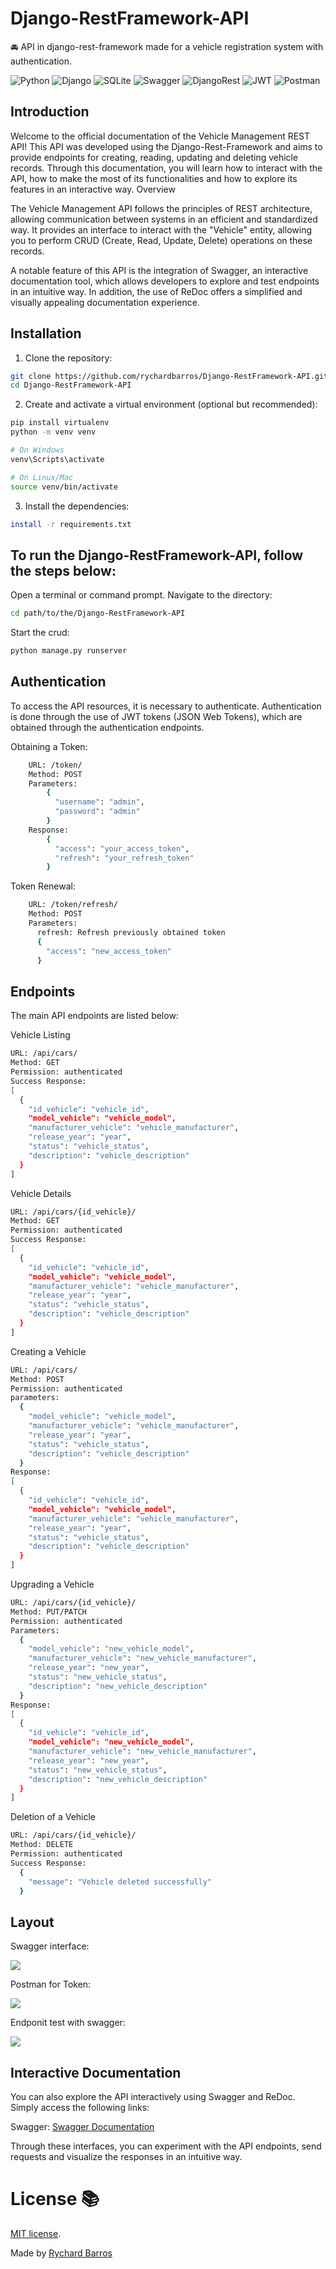 # Django-RestFramework-API
🚘 API in django-rest-framework made for a vehicle registration system with authentication.

![Python](https://img.shields.io/badge/-Python-181717?&logo=Python&logoColor=FFFFF)
![Django](https://img.shields.io/badge/-Django-181717?&logo=Django&logoColor=006400)
![SQLite](https://img.shields.io/badge/-SQLite-181717?&logo=SQlite&logoColor=007FFF)
![Swagger](https://img.shields.io/badge/-Swagger-181717?&logo=Swagger&logoColor=65CB57)
![DjangoRest](https://img.shields.io/badge/-DjangoRestFramework-181717?&logo=DjangoRestFrameworkColor=65CB57)
![JWT](https://img.shields.io/badge/-JWT-181717?&logo=JWTColor=65CB57)
![Postman](https://img.shields.io/badge/-Postman-181717?&logo=Postman&logoColor=FFFFF)

## Introduction

Welcome to the official documentation of the Vehicle Management REST API! This API was developed using the Django-Rest-Framework and aims to provide endpoints for creating, reading, updating and deleting vehicle records. Through this documentation, you will learn how to interact with the API, how to make the most of its functionalities and how to explore its features in an interactive way.
Overview

The Vehicle Management API follows the principles of REST architecture, allowing communication between systems in an efficient and standardized way. It provides an interface to interact with the "Vehicle" entity, allowing you to perform CRUD (Create, Read, Update, Delete) operations on these records.

A notable feature of this API is the integration of Swagger, an interactive documentation tool, which allows developers to explore and test endpoints in an intuitive way. In addition, the use of ReDoc offers a simplified and visually appealing documentation experience.

## Installation

1. Clone the repository:
```bash
git clone https://github.com/rychardbarros/Django-RestFramework-API.git
cd Django-RestFramework-API
```
2. Create and activate a virtual environment (optional but recommended):
```bash
pip install virtualenv
python -m venv venv

# On Windows
venv\Scripts\activate

# On Linux/Mac
source venv/bin/activate
```
3. Install the dependencies:
```bash
install -r requirements.txt
```
## To run the Django-RestFramework-API, follow the steps below:
Open a terminal or command prompt.
Navigate to the directory:
```bash
cd path/to/the/Django-RestFramework-API
```
Start the crud:
```bash
python manage.py runserver
```

## Authentication

To access the API resources, it is necessary to authenticate. Authentication is done through the use of JWT tokens (JSON Web Tokens), which are obtained through the authentication endpoints.

Obtaining a Token:
```bash
    URL: /token/
    Method: POST
    Parameters:
        {
          "username": "admin",
          "password": "admin"
        }
    Response:
        {
          "access": "your_access_token",
          "refresh": "your_refresh_token"
        }
```    
Token Renewal:
```bash
    URL: /token/refresh/
    Method: POST
    Parameters:
      refresh: Refresh previously obtained token
      {
        "access": "new_access_token"
      }
```
## Endpoints
The main API endpoints are listed below:

Vehicle Listing
```bash
URL: /api/cars/
Method: GET
Permission: authenticated
Success Response:
[
  {
    "id_vehicle": "vehicle_id",
    "model_vehicle": "vehicle_model",
    "manufacturer_vehicle": "vehicle_manufacturer",
    "release_year": "year",
    "status": "vehicle_status",
    "description": "vehicle_description"
  }
]
```

Vehicle Details
```bash
URL: /api/cars/{id_vehicle}/
Method: GET
Permission: authenticated
Success Response:
[
  {
    "id_vehicle": "vehicle_id",
    "model_vehicle": "vehicle_model",
    "manufacturer_vehicle": "vehicle_manufacturer",
    "release_year": "year",
    "status": "vehicle_status",
    "description": "vehicle_description"
  }
]
```

Creating a Vehicle
```bash
URL: /api/cars/
Method: POST
Permission: authenticated
parameters:
  {
    "model_vehicle": "vehicle_model",
    "manufacturer_vehicle": "vehicle_manufacturer",
    "release_year": "year",
    "status": "vehicle_status",
    "description": "vehicle_description"
  }
Response:
[
  {
    "id_vehicle": "vehicle_id",
    "model_vehicle": "vehicle_model",
    "manufacturer_vehicle": "vehicle_manufacturer",
    "release_year": "year",
    "status": "vehicle_status",
    "description": "vehicle_description"
  }
]
```

Upgrading a Vehicle
```bash
URL: /api/cars/{id_vehicle}/
Method: PUT/PATCH
Permission: authenticated
Parameters:
  {
    "model_vehicle": "new_vehicle_model",
    "manufacturer_vehicle": "new_vehicle_manufacturer",
    "release_year": "new_year",
    "status": "new_vehicle_status",
    "description": "new_vehicle_description"
  }
Response:
[
  {
    "id_vehicle": "vehicle_id",
    "model_vehicle": "new_vehicle_model",
    "manufacturer_vehicle": "new_vehicle_manufacturer",
    "release_year": "new_year",
    "status": "new_vehicle_status",
    "description": "new_vehicle_description"
  }
]
```

Deletion of a Vehicle
```bash
URL: /api/cars/{id_vehicle}/
Method: DELETE
Permission: authenticated
Success Response:
  {
    "message": "Vehicle deleted successfully"
  }
```
## Layout

Swagger interface:

<img src="./public/img/api.png" />

Postman for Token:

<img src="./public/img/token.png" />

Endponit test with swagger:

<img src="./public/img/swagger.png" />

## Interactive Documentation

You can also explore the API interactively using Swagger and ReDoc. Simply access the following links:

Swagger: <a href="https://swagger.io/">Swagger Documentation</a>

Through these interfaces, you can experiment with the API endpoints, send requests and visualize the responses in an intuitive way.

# License 📚
[MIT license](LICENSE).

Made by [Rychard Barros](https://github.com/rychardbarros)
